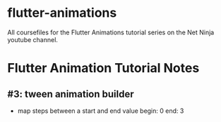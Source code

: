 # flutter-animations
All coursefiles for the Flutter Animations tutorial series on the Net Ninja youtube channel.
# Flutter Animation Tutorial Notes
## #3: tween animation builder
- map steps between a start and end value
begin: 0     end: 3